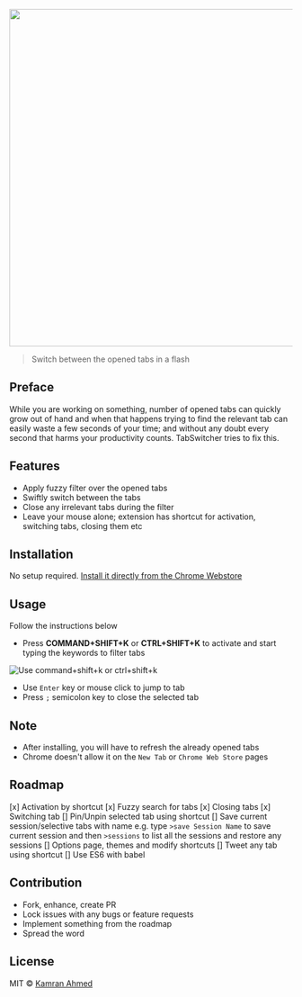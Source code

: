 
<p align="center">
    <img width="600" src="http://i.imgur.com/2EVTmo1.png" text-align="center">
</p>

> Switch between the opened tabs in a flash

## Preface

While you are working on something, number of opened tabs can quickly grow out of hand and when that happens trying to find the relevant tab can easily waste a few seconds of your time; and without any doubt every second that harms your productivity counts. TabSwitcher tries to fix this.

## Features 

- Apply fuzzy filter over the opened tabs 
- Swiftly switch between the tabs
- Close any irrelevant tabs during the filter 
- Leave your mouse alone; extension has shortcut for activation, switching tabs, closing them etc
 
## Installation

No setup required. [Install it directly from the Chrome Webstore](https://chrome.google.com/webstore/detail/dnnmaaanhggngdohooaogfcnokngjcbc)

## Usage

Follow the instructions below

- Press **COMMAND+SHIFT+K** or **CTRL+SHIFT+K** to activate and start typing the keywords to filter tabs

![Use command+shift+k or ctrl+shift+k](http://i.imgur.com/o9UBZEv.png)

- Use `Enter` key or mouse click to jump to tab
- Press `;` semicolon key to close the selected tab

## Note

- After installing, you will have to refresh the already opened tabs
- Chrome doesn't allow it on the `New Tab` or `Chrome Web Store` pages

## Roadmap

[x] Activation by shortcut
[x] Fuzzy search for tabs
[x] Closing tabs
[x] Switching tab
[] Pin/Unpin selected tab using shortcut
[] Save current session/selective tabs with name e.g. type `>save Session Name` to save current session and then `>sessions` to list all the sessions and restore any sessions 
[] Options page, themes and modify shortcuts
[] Tweet any tab using shortcut
[] Use ES6 with babel

## Contribution

- Fork, enhance, create PR
- Lock issues with any bugs or feature requests
- Implement something from the roadmap
- Spread the word
 
## License

MIT © [Kamran Ahmed](http://github.com/kamranahmedse)
